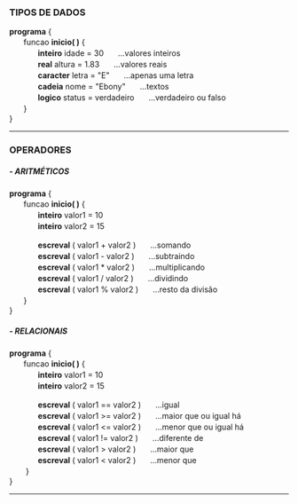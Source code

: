 <h3>TIPOS DE DADOS</h3>

<strong>programa</strong> { <br>
ㅤㅤfuncao <strong>inicio( )</strong> { <br>
ㅤㅤㅤㅤ<strong>inteiro</strong> idade = 30ㅤㅤ...valores inteiros<br>
ㅤㅤㅤㅤ<strong>real</strong> altura = 1.83ㅤㅤ...valores reais<br>
ㅤㅤㅤㅤ<strong>caracter</strong> letra = "E"ㅤㅤ...apenas uma letra<br>
ㅤㅤㅤㅤ<strong>cadeia</strong> nome = "Ebony"ㅤㅤ...textos<br>
ㅤㅤㅤㅤ<strong>logico</strong> status = verdadeiroㅤㅤ...verdadeiro ou falso<br>
ㅤㅤ} <br>
}

<hr>
<h3>OPERADORES</h3>
<h5>- ARITMÉTICOS</h5>

<strong>programa</strong> { <br>
ㅤㅤfuncao <strong>inicio( )</strong> { <br>
ㅤㅤㅤㅤ<strong>inteiro</strong> valor1 = 10 <br>
ㅤㅤㅤㅤ<strong>inteiro</strong> valor2 = 15 <br>

ㅤㅤㅤㅤ<strong>escreval</strong> ( valor1 + valor2 )ㅤㅤ...somando<br>
ㅤㅤㅤㅤ<strong>escreval</strong> ( valor1 - valor2 )ㅤㅤ...subtraindo<br>
ㅤㅤㅤㅤ<strong>escreval</strong> ( valor1 * valor2 )ㅤㅤ...multiplicando<br>
ㅤㅤㅤㅤ<strong>escreval</strong> ( valor1 / valor2 )ㅤㅤ...dividindo<br>
ㅤㅤㅤㅤ<strong>escreval</strong> ( valor1 % valor2 )ㅤㅤ...resto da divisão<br>
ㅤㅤ} <br>
}

<h5>- RELACIONAIS</h5>

<strong>programa</strong> { <br>
ㅤㅤfuncao <strong>inicio( )</strong> { <br>
ㅤㅤㅤㅤ<strong>inteiro</strong> valor1 = 10 <br>
ㅤㅤㅤㅤ<strong>inteiro</strong> valor2 = 15 <br>

ㅤㅤㅤㅤ<strong>escreval</strong> ( valor1 == valor2 )ㅤㅤ...igual<br>
ㅤㅤㅤㅤ<strong>escreval</strong> ( valor1 >= valor2 )ㅤㅤ...maior que ou igual há<br>
ㅤㅤㅤㅤ<strong>escreval</strong> ( valor1 <= valor2 )ㅤㅤ...menor que ou igual há<br>
ㅤㅤㅤㅤ<strong>escreval</strong> ( valor1 != valor2 )ㅤㅤ...diferente de<br>
ㅤㅤㅤㅤ<strong>escreval</strong> ( valor1 > valor2 )ㅤㅤ...maior que<br>
ㅤㅤㅤㅤ<strong>escreval</strong> ( valor1 < valor2 )ㅤㅤ...menor que<br>ㅤㅤ
} <br>
}

<hr>

